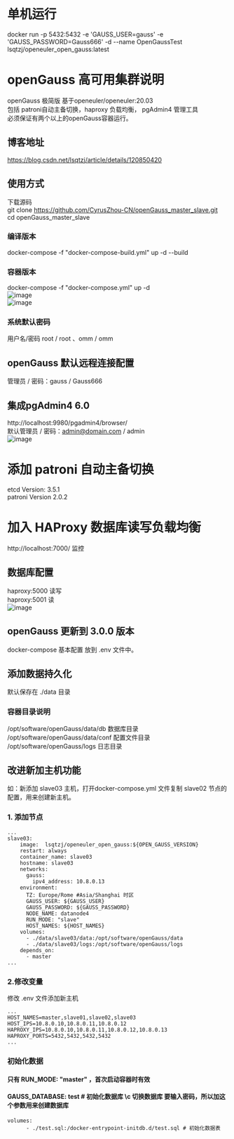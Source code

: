 # 单机运行
docker run -p 5432:5432 -e 'GAUSS_USER=gauss'  -e 'GAUSS_PASSWORD=Gauss666' -d --name OpenGaussTest lsqtzj/openeuler_open_gauss:latest
# openGauss 高可用集群说明
openGauss 极简版 基于openeuler/openeuler:20.03</br>
包括 patroni自动主备切换，haproxy 负载均衡， pgAdmin4 管理工具</br>
必须保证有两个以上的openGauss容器运行。
## 博客地址
https://blog.csdn.net/lsqtzj/article/details/120850420
## 使用方式
下载源码</br>
git clone https://github.com/CyrusZhou-CN/openGauss_master_slave.git</br>
cd openGauss_master_slave</br>
### 编译版本
docker-compose -f "docker-compose-build.yml" up -d --build</br>
### 容器版本 
docker-compose -f "docker-compose.yml" up -d</br>
![image](https://user-images.githubusercontent.com/4635861/137876048-c1fd20b2-257c-40ef-8974-6b04653bf90d.png)</br>
![image](https://user-images.githubusercontent.com/4635861/137875839-794355b6-81ea-4d57-96a3-ab4600dd11e1.png)
### 系统默认密码
用户名/密码 root / root 、omm / omm
## openGauss 默认远程连接配置
管理员 / 密码：gauss / Gauss666</br>
## 集成pgAdmin4 6.0
http://localhost:9980/pgadmin4/browser/</br>
默认管理员 / 密码：admin@domain.com / admin</br>
![image](https://user-images.githubusercontent.com/4635861/137875941-3ad483a5-e8c8-401b-be26-fea4d90670db.png)
# 添加 patroni 自动主备切换
etcd Version: 3.5.1</br>
patroni Version 2.0.2
# 加入 HAProxy 数据库读写负载均衡
http://localhost:7000/ 监控
## 数据库配置
haproxy:5000   读写</br>
haproxy:5001   读</br>
![image](https://user-images.githubusercontent.com/4635861/139657547-abb4cf92-2c86-4920-9fd8-4a029a5534fd.png) 
## openGauss 更新到 3.0.0 版本
docker-compose 基本配置 放到 .env 文件中。
## 添加数据持久化
默认保存在 ./data 目录
### 容器目录说明
/opt/software/openGauss/data/db 数据库目录
/opt/software/openGauss/data/conf 配置文件目录
/opt/software/openGauss/logs 日志目录
## 改进新加主机功能
如：新添加 slave03 主机，打开docker-compose.yml 文件复制 slave02 节点的配置，用来创建新主机。
### 1. 添加节点
```
...
slave03:
    image:  lsqtzj/openeuler_open_gauss:${OPEN_GAUSS_VERSION}
    restart: always
    container_name: slave03
    hostname: slave03
    networks:
      gauss:
        ipv4_address: 10.8.0.13
    environment:
      TZ: Europe/Rome #Asia/Shanghai 时区
      GAUSS_USER: ${GAUSS_USER}
      GAUSS_PASSWORD: ${GAUSS_PASSWORD}
      NODE_NAME: datanode4
      RUN_MODE: "slave"
      HOST_NAMES: ${HOST_NAMES}
    volumes:
      - ./data/slave03/data:/opt/software/openGauss/data      
      - ./data/slave03/logs:/opt/software/openGauss/logs
    depends_on:
      - master
...
```  
### 2.修改变量
修改 .env 文件添加新主机
```
...
HOST_NAMES=master,slave01,slave02,slave03
HOST_IPS=10.8.0.10,10.8.0.11,10.8.0.12
HAPROXY_IPS=10.8.0.10,10.8.0.11,10.8.0.12,10.8.0.13
HAPROXY_PORTS=5432,5432,5432,5432
...
```
### 初始化数据
#### 只有 RUN_MODE: "master" ，首次启动容器时有效
#### GAUSS_DATABASE: test # 初始化数据库 \c 切换数据库 要输入密码，所以加这个参数用来创建数据库
```
volumes:
      - ./test.sql:/docker-entrypoint-initdb.d/test.sql # 初始化数据表
```

